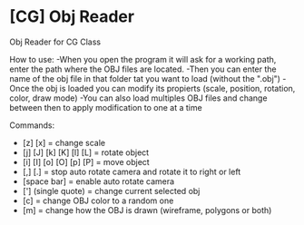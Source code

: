 # [CG] Obj Reader
Obj Reader for CG Class

How to use:
-When you open the program it will ask for a working path, enter the path where the OBJ files are located.
-Then you can enter the name of the obj file in that folder tat you want to load (without the ".obj")
-Once the obj is loaded you can modify its propierts (scale, position, rotation, color, draw mode)
-You can also load multiples OBJ files and change between then to apply modification to one at a time

Commands:
- [z] [x] = change scale
- [j] [J] [k] [K] [l] [L] = rotate object
- [i] [I] [o] [O] [p] [P] = move object
- [,] [.] = stop auto rotate camera and rotate it to right or left
- [space bar] = enable auto rotate camera
- [\'] (single quote) = change current selected obj
- [c] = change OBJ color to a random one
- [m] = change how the OBJ is drawn (wireframe, polygons or both)
